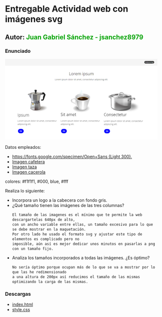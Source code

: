 # Entregable Actividad web con imágenes svg

## Autor: <span style="color: #00a300;"> Juan Gabriel Sánchez - jsanchez8979 </span>

### Enunciado

![Imagen de muestra](src/images/Imagen_muestra.png)

Datos empleados:

<ul>
<li><a href='https://fonts.google.com/specimen/Open+Sans' target=_blank>https://fonts.google.com/specimen/Open+Sans (Light 300).</a></li>
<li><a href='https://pixabay.com/es/vectors/percolador-maceta-cafetera-34180/' target=_blank>Imagen cafetera</a></li>
<li><a href='https://pixabay.com/es/vectors/caf%C3%A9-taza-beber-bebida-caliente-34251/' target=_blank>Imagen taza</a></li>
<li><a href='https://pixabay.com/es/vectors/olla-de-cocci%c3%b3n-cacerola-de-la-salsa-146459/' target=_blank>Imagen cacerola</a></li>
</ul>

colores: #f1f1f1, #000, blue, #fff

Realiza lo siguiente:

<ul>
<li>Incorpora un logo a la cabecera con fondo gris.</li>
<li>¿Qué tamaño tienen las imágenes de las tres columnas?</li>

```
El tamaño de las imagenes es el mínimo que te permite la web descargartelas 640px de alto,
con un ancho variable entre ellas, un tamaño excesivo para lo que se debe mostrar en la maquetación.
Por otro lado he usado el formato svg y ajustar este tipo de elementos es complicado pero no
imposible, aún así es mejor dedicar unos minutos en pasarlas a png con un tamaño fijo.
```

<li>Analiza los tamaños incorporados a todas las imágenes. ¿Es óptimo?</li>

```
No sería óptimo porque ocupan más de lo que se va a mostrar por lo que las he redimensionado
a una altura de 200px así reducimos el tamaño de las mismas optimizando la carga de las mismas.
```

</ul>

### Descargas

-   [index.html](src/index.html)
-   [style.css](src/css/style.css)
